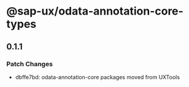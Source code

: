 # @sap-ux/odata-annotation-core-types

## 0.1.1

### Patch Changes

-   dbffe7bd: odata-annotation-core packages moved from UXTools
